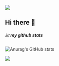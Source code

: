 <img src="https://capsule-render.vercel.app/api?type=waving&color=DBA544&height=150&section=header" />

## Hi there 👋


##### 📈 my github stats
![Anurag's GitHub stats](https://github-readme-stats.vercel.app/api?username=kiseon77&theme=gruvbox&show_icons=true)

<img src="https://capsule-render.vercel.app/api?type=waving&color=DBA544&height=150&section=footer" />
